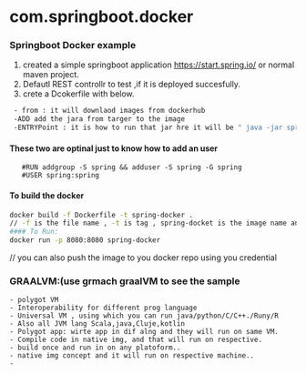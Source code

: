 # com.springboot.docker
### Springboot Docker example

1. created a simple springboot application https://start.spring.io/ or normal maven project.
2. Defautl REST controllr to test ,if it is deployed succesfully.
3. crete a Dcokerfile with below.
 ```bash
  - from : it will downlaod images from dockerhub
  -ADD add the jara from targer to the image
  -ENTRYPoint : it is how to run that jar hre it will be " java -jar spring-docker.jar"
  ```
  #### These two are optinal just to know how to add an user 
       #RUN addgroup -S spring && adduser -S spring -G spring
       #USER spring:spring
  #### To build the docker
   ```bash
  docker build -f Dockerfile -t spring-docker . 
  // -f is the file name , -t is tag , spring-docket is the image name and . is cuurnet directory where the file is
  #### To Run:
  docker run -p 8080:8080 spring-docker
   ```
  
  // you can also push the image to you docker repo using you credential
  
  ### GRAALVM:(use grmach graalVM to see the sample
  ```
  - polygot VM
  - Interoperability for different prog language
  - Universal VM , using which you can run java/python/C/C++./Runy/R
  - Also all JVM lang Scala,java,Cluje,kotlin
  - Polygot app: wirte app in dif alng and they will run on same VM.
  - Compile code in native img, and that will run on respective.
  - build once and run in on any platoform..
  - native img concept and it will run on respective machine..
  -
  ```
